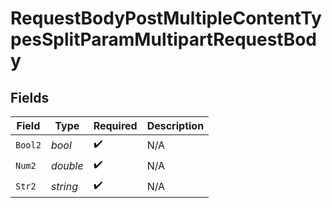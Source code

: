 # RequestBodyPostMultipleContentTypesSplitParamMultipartRequestBody


## Fields

| Field              | Type               | Required           | Description        |
| ------------------ | ------------------ | ------------------ | ------------------ |
| `Bool2`            | *bool*             | :heavy_check_mark: | N/A                |
| `Num2`             | *double*           | :heavy_check_mark: | N/A                |
| `Str2`             | *string*           | :heavy_check_mark: | N/A                |